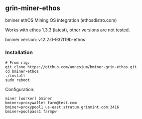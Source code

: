 ## grin-miner-ethos
bminer ethOS Mining OS integration (ethosdistro.com)

Works with ethos 1.3.3 (latest), other versions are not tested.

bminer version: v12.2.0-937f19b-ethos

### Installation
```
# From rig:
git clone https://github.com/amnesium/bminer-grin-ethos.git
cd bminer-ethos
./install
sudo reboot
```

Configuration:
```
miner [worker] bminer
bminer=proxywallet farm@test.com
bminer=proxypool1 us-east.stratum.grinmint.com:3416
bminer=poolpass1 farmpw
```

